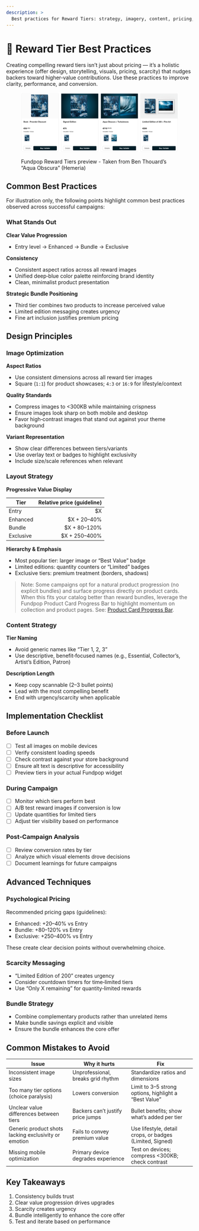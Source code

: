 ```yaml
---
description: >
  Best practices for Reward Tiers: strategy, imagery, content, pricing, and optimization to drive conversion.
---
```


# 🎯 Reward Tier Best Practices

Creating compelling reward tiers isn’t just about pricing — it’s a holistic experience (offer design, storytelling, visuals, pricing, scarcity) that nudges backers toward higher‑value contributions. Use these practices to improve clarity, performance, and conversion.

<figure><img src="https://raw.githubusercontent.com/entwoska/Fundpop-docs/main/.gitbook/assets/best-practices-variant-images--variant-images-switching-preview--v20250903.png" alt="Fundpop Reward Tiers preview"><figcaption><p>Fundpop Reward Tiers preview - Taken from Ben Thouard’s “Aqua Obscura” (Hemeria)</p></figcaption></figure>

## Common Best Practices

For illustration only, the following points highlight common best practices observed across successful campaigns:

### What Stands Out

**Clear Value Progression**
- Entry level → Enhanced → Bundle → Exclusive

**Consistency**
- Consistent aspect ratios across all reward images
- Unified deep‑blue color palette reinforcing brand identity
- Clean, minimalist product presentation

**Strategic Bundle Positioning**
- Third tier combines two products to increase perceived value
- Limited edition messaging creates urgency
- Fine art inclusion justifies premium pricing

## Design Principles

### Image Optimization

**Aspect Ratios**
- Use consistent dimensions across all reward tier images
- Square (`1:1`) for product showcases; `4:3` or `16:9` for lifestyle/context

**Quality Standards**
- Compress images to <300KB while maintaining crispness
- Ensure images look sharp on both mobile and desktop
- Favor high‑contrast images that stand out against your theme background

**Variant Representation**
- Show clear differences between tiers/variants
- Use overlay text or badges to highlight exclusivity
- Include size/scale references when relevant

### Layout Strategy

**Progressive Value Display**

| Tier | Relative price (guideline) |
| --- | ---:|
| Entry | $X |
| Enhanced | $X + 20–40% |
| Bundle | $X + 80–120% |
| Exclusive | $X + 250–400% |

**Hierarchy & Emphasis**
- Most popular tier: larger image or “Best Value” badge
- Limited editions: quantity counters or “Limited” badges
- Exclusive tiers: premium treatment (borders, shadows)

> Note: Some campaigns opt for a natural product progression (no explicit bundles) and surface progress directly on product cards. When this fits your catalog better than reward bundles, leverage the Fundpop Product Card Progress Bar to highlight momentum on collection and product pages. See: [Product Card Progress Bar](../widgets/product-card-progress-bar.md).

### Content Strategy

**Tier Naming**
- Avoid generic names like “Tier 1, 2, 3”
- Use descriptive, benefit‑focused names (e.g., Essential, Collector’s, Artist’s Edition, Patron)

**Description Length**
- Keep copy scannable (2–3 bullet points)
- Lead with the most compelling benefit
- End with urgency/scarcity when applicable

## Implementation Checklist

### Before Launch
- [ ] Test all images on mobile devices
- [ ] Verify consistent loading speeds
- [ ] Check contrast against your store background
- [ ] Ensure alt text is descriptive for accessibility
- [ ] Preview tiers in your actual Fundpop widget

### During Campaign
- [ ] Monitor which tiers perform best
- [ ] A/B test reward images if conversion is low
- [ ] Update quantities for limited tiers
- [ ] Adjust tier visibility based on performance

### Post‑Campaign Analysis
- [ ] Review conversion rates by tier
- [ ] Analyze which visual elements drove decisions
- [ ] Document learnings for future campaigns

## Advanced Techniques

### Psychological Pricing
Recommended pricing gaps (guidelines):
- Enhanced: +20–40% vs Entry
- Bundle: +80–120% vs Entry
- Exclusive: +250–400% vs Entry

These create clear decision points without overwhelming choice.

### Scarcity Messaging
- “Limited Edition of 200” creates urgency
- Consider countdown timers for time‑limited tiers
- Use “Only X remaining” for quantity‑limited rewards

### Bundle Strategy
- Combine complementary products rather than unrelated items
- Make bundle savings explicit and visible
- Ensure the bundle enhances the core offer

## Common Mistakes to Avoid

| Issue | Why it hurts | Fix |
| --- | --- | --- |
| Inconsistent image sizes | Unprofessional, breaks grid rhythm | Standardize ratios and dimensions |
| Too many tier options (choice paralysis) | Lowers conversion | Limit to 3–5 strong options, highlight a “Best Value” |
| Unclear value differences between tiers | Backers can’t justify price jumps | Bullet benefits; show what’s added per tier |
| Generic product shots lacking exclusivity or emotion | Fails to convey premium value | Use lifestyle, detail crops, or badges (Limited, Signed) |
| Missing mobile optimization | Primary device degrades experience | Test on devices; compress <300KB; check contrast |

## Key Takeaways

1. Consistency builds trust
2. Clear value progression drives upgrades
3. Scarcity creates urgency
4. Bundle intelligently to enhance the core offer
5. Test and iterate based on performance



